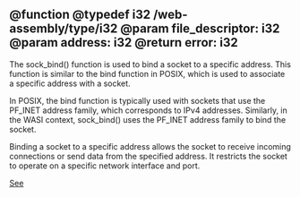 @function
@typedef i32 /web-assembly/type/i32
@param file_descriptor: i32
@param address: i32
@return error: i32
---
The sock_bind() function is used to bind a socket to a specific address. This function is similar to the bind function in POSIX, which is used to associate a specific address with a socket.

In POSIX, the bind function is typically used with sockets that use the PF_INET address family, which corresponds to IPv4 addresses. Similarly, in the WASI context, sock_bind() uses the PF_INET address family to bind the socket.

Binding a socket to a specific address allows the socket to receive incoming connections or send data from the specified address. It restricts the socket to operate on a specific network interface and port.

[See](https://wasix.org/docs/api-reference/wasix/sock_bind)